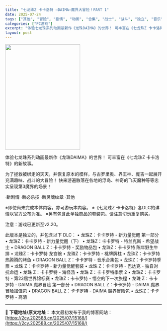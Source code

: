 ```yaml
---
title: "七龙珠Z 卡卡洛特 –DAIMA–魔界大冒险！PART 1"
date: 2025-07-24
tags: ["其他", "冒险", "剧情", "动画", "合集", "战士", "战斗", "独立", "音乐", "龙"]
categories: ["PC游戏"]
excerpt: "体验七龙珠系列动画最新作《龙珠DAIMA》的世界！ 可丰富在《七龙珠Z 卡卡洛特》的新故事。 为了拯救被绑走的天天，并恢复原本的模样，与古罗里奥、界王神、庞吉一起展开充满趣味、战斗的大冒险！ 快来游遍散落在各地的浮岛、神奇的飞天魔种等等忠实呈现第3魔界的场景！ ‧新剧情 ‧新必杀技 ‧新灵魂纹章 ‧&hellip;"
layout: post
---
```


<img class="aligncenter size-full wp-image-15153" src="https://2cy.202588.cn/wp-content/uploads/2025/07/2025072410344232.webp" alt="" width="241" height="339" />

体验七龙珠系列动画最新作《龙珠DAIMA》的世界！
可丰富在《七龙珠Z 卡卡洛特》的新故事。

为了拯救被绑走的天天，并恢复原本的模样，与古罗里奥、界王神、庞吉一起展开充满趣味、战斗的大冒险！
快来游遍散落在各地的浮岛、神奇的飞天魔种等等忠实呈现第3魔界的场景！

‧新剧情
‧新必杀技
‧新灵魂纹章
‧其他

※即使尚未完成本体内容，亦可游玩本内容。
※《七龙珠Z 卡卡洛特》各DLC的详情以官方公布为准。
※另有包含此单独商品的套装包。请注意切勿重复购买。

注意：游戏已更新至v2.20。

此版本是独立的，并包含以下 DLC：
• 龙珠Z：卡卡罗特 - 新力量觉醒 第一部分
• 龙珠Z：卡卡罗特 - 新力量觉醒（下）
• 龙珠Z：卡卡罗特 - 特兰克斯 - 希望战士
• DRAGON BALL Z：卡卡罗特 - 奖励物品包
• 龙珠Z：卡卡罗特 陈年野生牛排
• 龙珠Z：卡卡罗特 龙宫碗
• 龙珠Z：卡卡罗特 - 桃牌牌柱
• 龙珠Z：卡卡罗特 热腾腾的烤鱼
• DRAGON BALL Z：卡卡罗特 - 音乐合集包
• 龙珠Z：卡卡罗特季票
• 龙珠 Z：卡卡罗特 - 新力量觉醒套装
• 龙珠 Z：卡卡罗特 - 巴达克 - 独自对抗命运
• 龙珠 Z：卡卡罗特 - 海怪汤
• 龙珠 Z：卡卡罗特季票 2
• 龙珠Z：卡卡罗特 - 第23届世界锦标赛
• 龙珠Z：卡卡罗特 - 悟空的下一次旅程
• 龙珠 Z：卡卡罗特 - DAIMA 魔界冒险 第一部分
• DRAGON BALL Z：卡卡罗特 - DAIMA 魔界冒险加值包
• DRAGON BALL Z：卡卡罗特 - DAIMA 魔界冒险包
• 龙珠Z：卡卡罗特 - 高清

---
📖 **下载地址/原文地址：** 本文最初发布于我的博客网站：[https://2cy.202588.cn/2025/07/15168/](https://2cy.202588.cn/2025/07/15168/)
